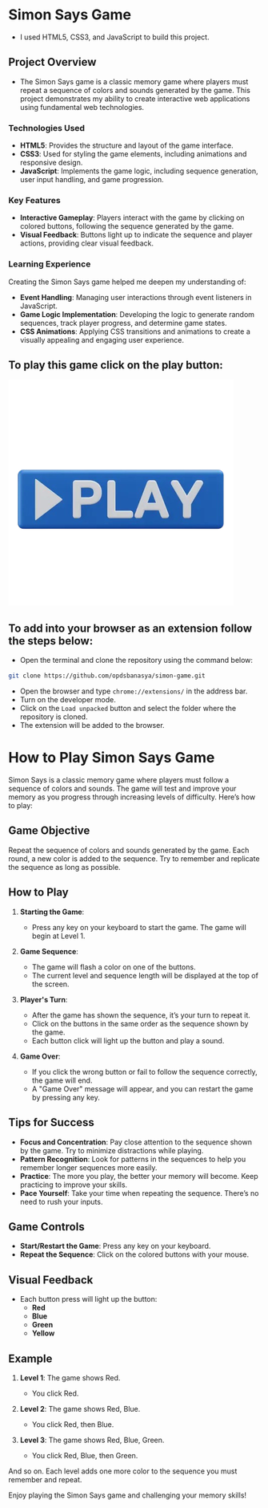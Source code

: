 # Simon Says Game

- I used HTML5, CSS3, and JavaScript to build this project.

## Project Overview

- The Simon Says game is a classic memory game where players must repeat a sequence of colors and sounds generated by the game. This project demonstrates my ability to create interactive web applications using fundamental web technologies.

### Technologies Used

- **HTML5**: Provides the structure and layout of the game interface.
- **CSS3**: Used for styling the game elements, including animations and responsive design.
- **JavaScript**: Implements the game logic, including sequence generation, user input handling, and game progression.

### Key Features

- **Interactive Gameplay**: Players interact with the game by clicking on colored buttons, following the sequence generated by the game.
- **Visual Feedback**: Buttons light up to indicate the sequence and player actions, providing clear visual feedback.

### Learning Experience

Creating the Simon Says game helped me deepen my understanding of:

- **Event Handling**: Managing user interactions through event listeners in JavaScript.
- **Game Logic Implementation**: Developing the logic to generate random sequences, track player progress, and determine game states.
- **CSS Animations**: Applying CSS transitions and animations to create a visually appealing and engaging user experience.

## To play this game click on the play button:
<img src="/assets/play.png" style="size:40px" onClick="https://opdsbanasya.github.io/simon-game/"/>

## To add into your browser as an extension follow the steps below:
- Open the terminal and clone the repository using the command below:
```bash
git clone https://github.com/opdsbanasya/simon-game.git
```
- Open the browser and type `chrome://extensions/` in the address bar.
- Turn on the developer mode.
- Click on the `Load unpacked` button and select the folder where the repository is cloned.
- The extension will be added to the browser.

# How to Play Simon Says Game

Simon Says is a classic memory game where players must follow a sequence of colors and sounds. The game will test and improve your memory as you progress through increasing levels of difficulty. Here’s how to play:

## Game Objective

Repeat the sequence of colors and sounds generated by the game. Each round, a new color is added to the sequence. Try to remember and replicate the sequence as long as possible.

## How to Play

1. **Starting the Game**:
   - Press any key on your keyboard to start the game. The game will begin at Level 1.

2. **Game Sequence**:
   - The game will flash a color on one of the buttons.
   - The current level and sequence length will be displayed at the top of the screen.

3. **Player's Turn**:
   - After the game has shown the sequence, it’s your turn to repeat it.
   - Click on the buttons in the same order as the sequence shown by the game.
   - Each button click will light up the button and play a sound.

4. **Game Over**:
   - If you click the wrong button or fail to follow the sequence correctly, the game will end.
   - A "Game Over" message will appear, and you can restart the game by pressing any key.

## Tips for Success

- **Focus and Concentration**: Pay close attention to the sequence shown by the game. Try to minimize distractions while playing.
- **Pattern Recognition**: Look for patterns in the sequences to help you remember longer sequences more easily.
- **Practice**: The more you play, the better your memory will become. Keep practicing to improve your skills.
- **Pace Yourself**: Take your time when repeating the sequence. There’s no need to rush your inputs.

## Game Controls

- **Start/Restart the Game**: Press any key on your keyboard.
- **Repeat the Sequence**: Click on the colored buttons with your mouse.

## Visual Feedback

- Each button press will light up the button:
  - **Red**
  - **Blue**
  - **Green**
  - **Yellow**

## Example

1. **Level 1**: The game shows Red.
   - You click Red.

2. **Level 2**: The game shows Red, Blue.
   - You click Red, then Blue.

3. **Level 3**: The game shows Red, Blue, Green.
   - You click Red, Blue, then Green.

And so on. Each level adds one more color to the sequence you must remember and repeat.

Enjoy playing the Simon Says game and challenging your memory skills!
